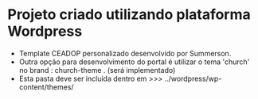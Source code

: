 #  Projeto criado utilizando plataforma Wordpress #

* Template CEADOP personalizado desenvolvido por Summerson.
* Outra opção para desenvolvimento do portal é utilizar o tema 'church' no brand : church-theme . (será implementado)
* Esta pasta deve ser incluída dentro em >>>  ../wordpress/wp-content/themes/


